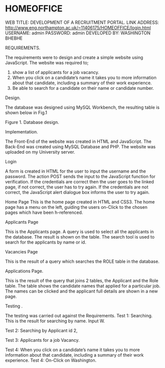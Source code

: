 # HOMEOFFICE
WEB
TITLE: DEVELOPMENT OF A RECRUITMENT PORTAL.                                                                                                                                  LINK ADDRESS:         http://www.eng.northampton.ac.uk/~11406175/HOMEOFFICE/login.html  USERNAME:  admin     PASSWORD: admin                                                                                                                DEVELOPED BY: WASHINGTON BHEBHE

REQUIREMENTS.

The requirements were to design and create a simple website using JavaScript. The website was required to;
1)	show a list of applicants for a job vacancy. 
2)	When you click on a candidate’s name it takes you to more information about that candidate, including a summary of their work experience. 
3)	 Be able to search for a candidate on their name or candidate number.

Design.

The database was designed using MySQL Workbench, the resulting table is shown below in Fig.1
 
Figure 1. Database design.

Implementation.

The Front-End of the website was created in HTML and JavaScript. The Back-End was created using MySQL Database and PHP. The website was uploaded on my University server.

Login

A form is created in HTML for the user to input the username and the password. The action POST sends the input to the JavaScript function for verification. If the credentials are correct then the user goes to the linked page, if not correct, the user has to try again. If the credentials are not correct, the JavaScript alert dialogue box informs the user to try again.

Home Page
This is the home page created in HTML and CSS3. The home page has a menu on the left, guiding the users on-Click to the chosen pages which have been h-referenced.

Applicants Page

This is the Applicants page. A query is used to select all the applicants in the database. The result is shown on the table. The search tool is used to search for the applicants by name or id.

Vacancies Page

This is the result of a query which searches the ROLE table in the database.

Applications Page.

This is the result of the query that joins 2 tables, the Applicant and the Role table. The table shows the candidate names that applied for a particular job. The names can be clicked and the applicant full details are shown in a new page.

Testing .

The testing was carried out against the Requirements.
Test 1: Searching.
This is the result for searching by name. Input W.
 
Test 2: Searching by Applicant id 2,
 
Test 3: Applicants for a job Vacancy.
 
Test 4: When you click on a candidate’s name it takes you to more information about that candidate, including a summary of their work experience.
Test 4: On-Click on Washington.
 






